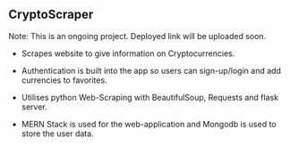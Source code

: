 ## CryptoScraper

Note: This is an ongoing project. Deployed link will be uploaded soon.

- Scrapes website to give information on Cryptocurrencies.
  
- Authentication is built into the app so users can sign-up/login and add currencies to favorites.
  
- Utilises python Web-Scraping with BeautifulSoup, Requests and flask server.
  
- MERN Stack is used for the web-application and Mongodb is used to store the user data.

